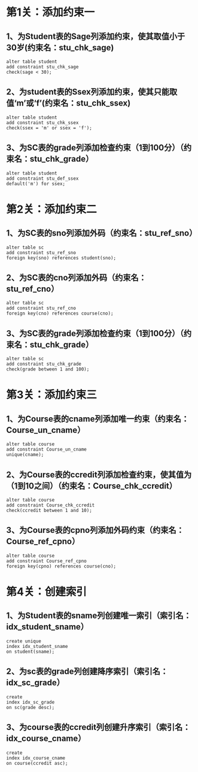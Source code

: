 # 第1关：添加约束一

## 1、为Student表的Sage列添加约束，使其取值小于30岁(约束名：stu_chk_sage)

    alter table student
    add constraint stu_chk_sage
    check(sage < 30);

## 2、为student表的Ssex列添加约束，使其只能取值‘m’或‘f’(约束名：stu_chk_ssex)

    alter table student
    add constraint stu_chk_ssex
    check(ssex = 'm' or ssex = 'f');

## 3、为SC表的grade列添加检查约束（1到100分）（约束名：stu_chk_grade）

    alter table student
    add constraint stu_def_ssex
    default('m') for ssex;


# 第2关：添加约束二

## 1、为SC表的sno列添加外码（约束名：stu_ref_sno）

    alter table sc
    add constraint stu_ref_sno
    foreign key(sno) references student(sno);

## 2、为SC表的cno列添加外码（约束名：stu_ref_cno）

    alter table sc
    add constraint stu_ref_cno
    foreign key(cno) references course(cno);

## 3、为SC表的grade列添加检查约束（1到100分）（约束名：stu_chk_grade）

    alter table sc
    add constraint stu_chk_grade
    check(grade between 1 and 100);


# 第3关：添加约束三

## 1、为Course表的cname列添加唯一约束（约束名：Course_un_cname）

    alter table course
    add constraint Course_un_cname
    unique(cname);

## 2、为Course表的ccredit列添加检查约束，使其值为（1到10之间）（约束名：Course_chk_ccredit）

    alter table course
    add constraint Course_chk_ccredit
    check(ccredit between 1 and 10);

## 3、为Course表的cpno列添加外码约束（约束名：Course_ref_cpno）

    alter table course
    add constraint Course_ref_cpno
    foreign key(cpno) references course(cno);


# 第4关：创建索引

## 1、为Student表的sname列创建唯一索引（索引名：idx_student_sname）

    create unique
    index idx_student_sname
    on student(sname);

## 2、为sc表的grade列创建降序索引（索引名：idx_sc_grade）

    create
    index idx_sc_grade
    on sc(grade desc);

## 3、为course表的ccredit列创建升序索引（索引名：idx_course_cname）

    create
    index idx_course_cname
    on course(ccredit asc);